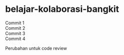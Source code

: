 # belajar-kolaborasi-bangkit

Commit 1<br>
Commit 2<br>
Commit 3<br>
Commit 4<br>

Perubahan untuk code review
